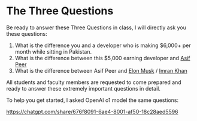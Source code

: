 # The Three Questions

Be ready to answer these Three Questions in class, I will directly ask you these questions:

1. What is the difference you and a developer who is making $6,000+ per month while sitting in Pakistan.
2. What is the difference between this $5,000 earning developer and [Asif Peer](https://www.systemsltd.com/asif-peer)
3. What is the difference between Asif Peer and [Elon Musk](https://en.wikipedia.org/wiki/Elon_Musk) / [Imran Khan](https://en.wikipedia.org/wiki/Imran_Khan)

All students and faculty members are requested to come prepared and ready to answer these extremely important questions in detail.

To help you get started, I asked OpenAI o1 model the same questions:

https://chatgpt.com/share/676f8091-6ae4-8001-af50-18c28aed5596

